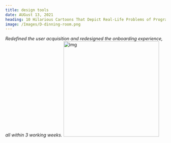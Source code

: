 ```yaml
---
title: design tools
date: AUGust 13, 2021
heading: 10 Hilarious Cartoons That Depict Real-Life Problems of Programmers
image: /Images/D-dinning-room.png
---
```


_Redefined the user acquisition and redesigned the onboarding experience, all within 3 working weeks._
<img src="/Images/D-dining-room.png" alt="img" height="300">
